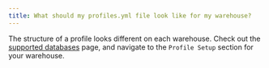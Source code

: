 ```yaml
---
title: What should my profiles.yml file look like for my warehouse?
---
```


The structure of a profile looks different on each warehouse. Check out the
[supported databases](https://docs.getdbt.com/docs/supported-databases) page,
and navigate to the `Profile Setup` section for your warehouse.
